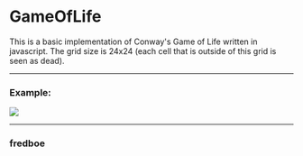 # GameOfLife

This is a basic implementation of Conway's Game of Life written in javascript. The grid size is 24x24 (each cell that is outside of 
this grid is seen as dead).

-------------------------------------------------------------------------
### Example:

![](https://github.com/fredboe/GameOfLife/blob/main/images/GameOfLife.gif)

-------------------------------------------------------------------------

### fredboe
